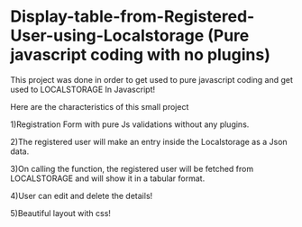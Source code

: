 # Display-table-from-Registered-User-using-Localstorage (Pure javascript coding with no plugins)

This project was done in order to get used to pure javascript coding and get used to LOCALSTORAGE In Javascript!

Here are the characteristics of this small project

1)Registration Form with pure Js validations without any plugins.

2)The registered user will make an entry inside the Localstorage as a Json data.

3)On calling the function, the registered user will be fetched from LOCALSTORAGE and will show it in a tabular format.

4)User can edit and delete the details!

5)Beautiful layout with css!
